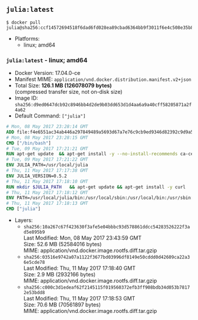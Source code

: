 ## `julia:latest`

```console
$ docker pull julia@sha256:ccf14572694518f6dad6fd028ea89cbad6364bb9f3011f6e4c508e35b8579a71
```

-	Platforms:
	-	linux; amd64

### `julia:latest` - linux; amd64

-	Docker Version: 17.04.0-ce
-	Manifest MIME: `application/vnd.docker.distribution.manifest.v2+json`
-	Total Size: **126.1 MB (126078079 bytes)**  
	(compressed transfer size, not on-disk size)
-	Image ID: `sha256:d9ed0647dcb92c8946bb4d2de9b03dd653d1d4aa6a9a40cff58205871a2f4a62`
-	Default Command: `["julia"]`

```dockerfile
# Mon, 08 May 2017 23:28:14 GMT
ADD file:f4e6551ac34ab446a297849489a5693d67a7e76c9cb9ed9346d82392c9d9a5fe in / 
# Mon, 08 May 2017 23:28:15 GMT
CMD ["/bin/bash"]
# Tue, 09 May 2017 17:21:21 GMT
RUN apt-get update 	&& apt-get install -y --no-install-recommends ca-certificates 	&& rm -rf /var/lib/apt/lists/*
# Tue, 09 May 2017 17:21:22 GMT
ENV JULIA_PATH=/usr/local/julia
# Thu, 11 May 2017 17:17:38 GMT
ENV JULIA_VERSION=0.5.2
# Thu, 11 May 2017 17:18:10 GMT
RUN mkdir $JULIA_PATH 	&& apt-get update && apt-get install -y curl 	&& curl -sSL "https://julialang.s3.amazonaws.com/bin/linux/x64/${JULIA_VERSION%[.-]*}/julia-${JULIA_VERSION}-linux-x86_64.tar.gz" -o julia.tar.gz 	&& curl -sSL "https://julialang.s3.amazonaws.com/bin/linux/x64/${JULIA_VERSION%[.-]*}/julia-${JULIA_VERSION}-linux-x86_64.tar.gz.asc" -o julia.tar.gz.asc 	&& export GNUPGHOME="$(mktemp -d)" 	&& gpg --keyserver ha.pool.sks-keyservers.net --recv-keys 3673DF529D9049477F76B37566E3C7DC03D6E495 	&& gpg --batch --verify julia.tar.gz.asc julia.tar.gz 	&& rm -r "$GNUPGHOME" julia.tar.gz.asc 	&& tar -xzf julia.tar.gz -C $JULIA_PATH --strip-components 1 	&& rm -rf /var/lib/apt/lists/* julia.tar.gz*
# Thu, 11 May 2017 17:18:12 GMT
ENV PATH=/usr/local/julia/bin:/usr/local/sbin:/usr/local/bin:/usr/sbin:/usr/bin:/sbin:/bin
# Thu, 11 May 2017 17:18:13 GMT
CMD ["julia"]
```

-	Layers:
	-	`sha256:10a267c67f423630f3afe5e04bbbc93d578861ddcc54283526222f3ad5e895b9`  
		Last Modified: Mon, 08 May 2017 23:43:59 GMT  
		Size: 52.6 MB (52584016 bytes)  
		MIME: application/vnd.docker.image.rootfs.diff.tar.gzip
	-	`sha256:03516e9742a07a1122f3677bd03996df8149e50cddd0d42609ca22a36e5cde78`  
		Last Modified: Thu, 11 May 2017 17:18:40 GMT  
		Size: 2.9 MB (2932166 bytes)  
		MIME: application/vnd.docker.image.rootfs.diff.tar.gzip
	-	`sha256:c000c3d1edeaf62f2145115f019560372efb3ff908bdb34d053b78172e53bdd8`  
		Last Modified: Thu, 11 May 2017 17:18:53 GMT  
		Size: 70.6 MB (70561897 bytes)  
		MIME: application/vnd.docker.image.rootfs.diff.tar.gzip
